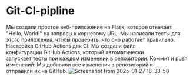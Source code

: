 # Git-CI-pipline
Мы создали простое веб-приложение на Flask, которое отвечает "Hello, World!" на запросы к корневому URL.
Мы написали тесты для этого приложения, чтобы проверить, что оно работает правильно.
Настройка GitHub Actions для CI:
Мы создали файл конфигурации GitHub Actions, который автоматически запускает тесты при каждом изменении в репозитории.
Коммит и push изменений:
Мы добавили все изменения в репозиторий и отправили их на GitHub.
![Screenshot from 2025-01-27 18-33-58](https://github.com/user-attachments/assets/291e7ed8-eb85-4335-9f48-931d69c252c4)
